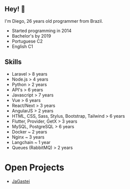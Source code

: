 ## Hey! 👋
I'm Diego, 26 years old programmer from Brazil.

- Started programming in 2014
- Bachelor's by 2019
- Portuguese C2
- English C1

## Skills
- Laravel > 8 years
- Node.js > 4 years
- Python > 2 years
- API's > 6 years
- Javascript > 7 years
- Vue > 6 years
- React/Next > 3 years
- AngularJS > 2 years
- HTML, CSS, Sass, Stylus, Bootstrap, Tailwind > 6 years
- Flutter, Provider, GetX > 3 years
- MySQL, PostgreSQL > 6 years
- Docker ~ 2 years
- Nginx ~ 3 years
- Langchain ~ 1 year
- Queues (RabbitMQ) > 2 years

# Open Projects

- [JaGastei](https://github.com/jagastei/jagastei.com.br)
